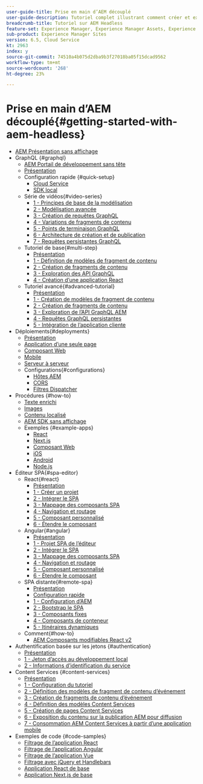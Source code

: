 ```yaml
---
user-guide-title: Prise en main d’AEM découplé
user-guide-description: Tutoriel complet illustrant comment créer et exposer du contenu à l’aide d’AEM sans affichage.
breadcrumb-title: Tutoriel sur AEM Headless
feature-set: Experience Manager, Experience Manager Assets, Experience Manager Sites
sub-product: Experience Manager Sites
version: 6.5, Cloud Service
kt: 2963
index: y
source-git-commit: 74510a4b075d2dba9b3f27018ba05f15dcad9562
workflow-type: tm+mt
source-wordcount: '268'
ht-degree: 23%

---
```



# Prise en main d’AEM découplé{#getting-started-with-aem-headless}

+ [AEM Présentation sans affichage](./overview.md)
+ GraphQL {#graphql}
   + [AEM Portail de développement sans tête](https://experienceleague.adobe.com/landing/experience-manager/headless/developer.html)
   + [Présentation](./graphql/overview.md)
   + Configuration rapide {#quick-setup}
      + [Cloud Service](./graphql/quick-setup/cloud-service.md)
      + [SDK local](./graphql/quick-setup/local-sdk.md)
   + Série de vidéos{#video-series}
      + [1 - Principes de base de la modélisation](./graphql/video-series/modeling-basics.md)
      + [2 - Modélisation avancée](./graphql/video-series/advanced-modeling.md)
      + [3 - Création de requêtes GraphQL](./graphql/video-series/creating-graphql-queries.md)
      + [4 - Variations de fragments de contenu](./graphql/video-series/content-fragment-variations.md)
      + [5 - Points de terminaison GraphQL](./graphql/video-series/graphql-endpoints.md)
      + [6 - Architecture de création et de publication](./graphql/video-series/author-publish-architecture.md)
      + [7 - Requêtes persistantes GraphQL](./graphql/video-series/graphql-persisted-queries.md)
   + Tutoriel de base{#multi-step}
      + [Présentation](./graphql/multi-step/overview.md)
      + [1 - Définition de modèles de fragment de contenu](./graphql/multi-step/content-fragment-models.md)
      + [2 - Création de fragments de contenu](./graphql/multi-step/author-content-fragments.md)
      + [3 - Exploration des API GraphQL](./graphql/multi-step/explore-graphql-api.md)
      + [4 - Création d’une application React](./graphql/multi-step/graphql-and-react-app.md)
   + Tutoriel avancé{#advanced-tutorial}
      + [Présentation](/help/headless-tutorial/graphql/advanced-graphql/overview.md)
      + [1 - Création de modèles de fragment de contenu](/help/headless-tutorial/graphql/advanced-graphql/create-content-fragment-models.md)
      + [2 - Création de fragments de contenu](/help/headless-tutorial/graphql/advanced-graphql/author-content-fragments.md)
      + [3 - Exploration de l’API GraphQL AEM](/help/headless-tutorial/graphql/advanced-graphql/explore-graphql-api.md)
      + [4 - Requêtes GraphQL persistantes](/help/headless-tutorial/graphql/advanced-graphql/graphql-persisted-queries.md)
      + [5 - Intégration de l’application cliente](/help/headless-tutorial/graphql/advanced-graphql/client-application-integration.md)
+ Déploiements{#deployments}
   + [Présentation](./graphql/deployment/overview.md)
   + [Application d’une seule page](./graphql/deployment/spa.md)
   + [Composant Web](./graphql/deployment/web-component.md)
   + [Mobile](./graphql/deployment/mobile.md)
   + [Serveur à serveur](./graphql/deployment/server-to-server.md)
   + Configurations{#configurations}
      + [Hôtes AEM](./graphql/deployment/configurations/aem-hosts.md)
      + [CORS](./graphql/deployment/configurations/cors.md)
      + [Filtres Dispatcher](./graphql/deployment/configurations/dispatcher-filters.md)
+ Procédures {#how-to}
   + [Texte enrichi](./graphql/how-to/rich-text.md)
   + [Images](./graphql/how-to/images.md)
   + [Contenu localisé](./graphql/how-to/localized-content.md)
   + [AEM SDK sans affichage](./graphql/how-to/aem-headless-sdk.md)
   + Exemples {#example-apps}
      + [React](./graphql/example-apps/react-app.md)
      + [Next.js](./graphql/example-apps/next-js.md)
      + [Composant Web](./graphql/example-apps/web-component.md)
      + [iOS](./graphql/example-apps/ios-swiftui-app.md)
      + [Android](./graphql/example-apps/android-app.md)
      + [Node.js](./graphql/example-apps/server-to-server-app.md)
+ Éditeur SPA{#spa-editor}
   + React{#react}
      + [Présentation](./spa-editor/react/overview.md)
      + [1 - Créer un projet](./spa-editor/react/create-project.md)
      + [2 - Intégrer le SPA](./spa-editor/react/integrate-spa.md)
      + [3 - Mappage des composants SPA](./spa-editor/react/map-components.md)
      + [4 - Navigation et routage](./spa-editor/react/navigation-routing.md)
      + [5 - Composant personnalisé](./spa-editor/react/custom-component.md)
      + [6 - Étendre le composant](./spa-editor/react/extend-component.md)
   + Angular{#angular}
      + [Présentation](./spa-editor/angular/overview.md)
      + [1 - Projet SPA de l’éditeur](./spa-editor/angular/create-project.md)
      + [2 - Intégrer le SPA](./spa-editor/angular/integrate-spa.md)
      + [3 - Mappage des composants SPA](./spa-editor/angular/map-components.md)
      + [4 - Navigation et routage](./spa-editor/angular/navigation-routing.md)
      + [5 - Composant personnalisé](./spa-editor/angular/custom-component.md)
      + [6 - Étendre le composant](./spa-editor/angular/extend-component.md)
   + SPA distante{#remote-spa}
      + [Présentation](./spa-editor/remote-spa/overview.md)
      + [Configuration rapide](./spa-editor/remote-spa/quick-setup.md)
      + [1 - Configuration d’AEM](./spa-editor/remote-spa/aem-configure.md)
      + [2 - Bootstrap le SPA](./spa-editor/remote-spa/spa-bootstrap.md)
      + [3 - Composants fixes](./spa-editor/remote-spa/spa-fixed-component.md)
      + [4 - Composants de conteneur](./spa-editor/remote-spa/spa-container-component.md)
      + [5 - Itinéraires dynamiques](./spa-editor/remote-spa/spa-dynamic-routes.md)
   + Comment{#how-to}
      + [AEM Composants modifiables React v2](./spa-editor/how-to/react-core-components-v2.md)
+ Authentification basée sur les jetons {#authentication}
   + [Présentation](./authentication/overview.md)
   + [1 - Jeton d’accès au développement local](./authentication/local-development-access-token.md)
   + [2 - Informations d’identification du service](./authentication/service-credentials.md)
+ Content Services {#content-services}
   + [Présentation](./content-services/overview.md)
   + [1 - Configuration du tutoriel](./content-services/chapter-1.md)
   + [2 - Définition des modèles de fragment de contenu d’événement](./content-services/chapter-2.md)
   + [3 - Création de fragments de contenu d’événement](./content-services/chapter-3.md)
   + [4 - Définition des modèles Content Services](./content-services/chapter-4.md)
   + [5 - Création de pages Content Services](./content-services/chapter-5.md)
   + [6 - Exposition du contenu sur la publication AEM pour diffusion](./content-services/chapter-6.md)
   + [7 - Consommation AEM Content Services à partir d’une application mobile](./content-services/chapter-7.md)
+ Exemples de code {#code-samples}
   + [Filtrage de l’application React](./graphql/code-samples/filtering-react-app.md)
   + [Filtrage de l’application Angular](./graphql/code-samples/filtering-angular-app.md)
   + [Filtrage de l’application Vue](./graphql/code-samples/filtering-vue-app.md)
   + [Filtrage avec jQuery et Handlebars](./graphql/code-samples/filtering-jquery-handlebars.md)
   + [Application React de base](./graphql/code-samples/basic-react-app.md)
   + [Application Next.js de base](./graphql/code-samples/basic-nextjs-app.md)
